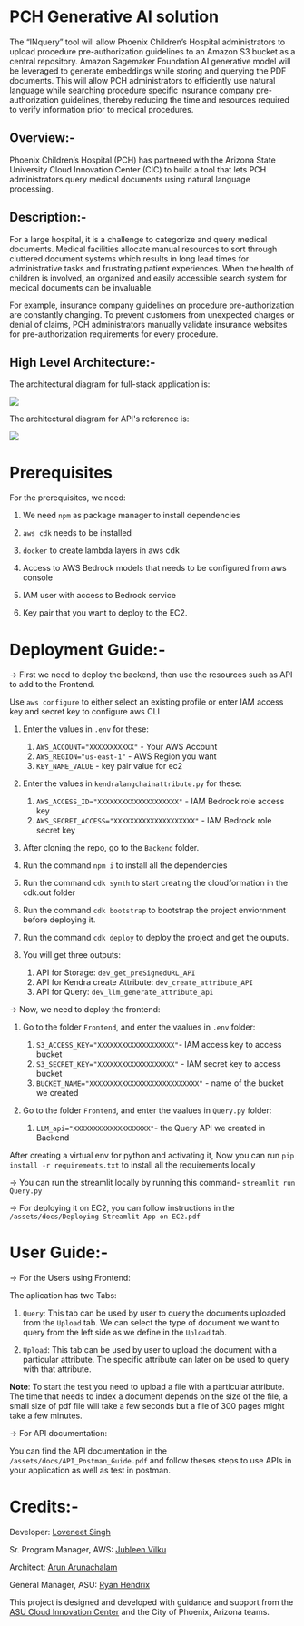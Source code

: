 # PCH Generative AI solution
The “INquery” tool will allow Phoenix Children’s Hospital administrators to upload procedure pre-authorization guidelines to an Amazon S3 bucket as a central repository. Amazon Sagemaker Foundation AI generative model will be leveraged to generate embeddings while storing and querying the PDF documents. This will allow PCH administrators to efficiently use natural language while searching procedure specific insurance company pre-authorization guidelines, thereby reducing the time and resources required to verify information prior to medical procedures.

## Overview:-
Phoenix Children’s Hospital (PCH) has partnered with the Arizona State University Cloud Innovation Center (CIC) to build a tool that lets PCH administrators query medical documents using natural language processing.

## Description:-
For a large hospital, it is a challenge to categorize and query medical documents. Medical facilities allocate manual resources to sort through cluttered document systems which results in long lead times for administrative tasks and frustrating patient experiences. When the health of children is involved, an organized and easily accessible search system for medical documents can be invaluable. 

For example, insurance company guidelines on procedure pre-authorization are constantly changing. To prevent customers from unexpected charges or denial of claims, PCH administrators manually validate insurance websites for pre-authorization requirements for every procedure.

## High Level Architecture:-
The architectural diagram for full-stack application is: 

![](assests/images/PHC-architectural-diagram_.png)

The architectural diagram for API's reference is:

![](assests/images/PHC-architectural-diagram_API.png)

# Prerequisites
For the prerequisites, we need: 

1. We need `npm` as package manager to install dependencies
   
2. `aws cdk` needs to be installed
   
3. `docker` to create lambda layers in aws cdk
   
4. Access to AWS Bedrock models that needs to be configured from aws console
   
5. IAM user with access to Bedrock service 

6. Key pair that you want to deploy to the EC2. 

# Deployment Guide:-
-> First we need to deploy the backend, then use the resources such as API to add to the Frontend.

Use `aws configure` to either select an existing profile or enter IAM access key and secret key to configure aws CLI

1. Enter the values in `.env` for these: 
   1. `AWS_ACCOUNT="XXXXXXXXXXX"` - Your AWS Account
   2. `AWS_REGION="us-east-1"` - AWS Region you want
   3. `KEY_NAME_VALUE` - key pair value for ec2 

2. Enter the values in `kendralangchainattribute.py` for these:
   1. `AWS_ACCESS_ID="XXXXXXXXXXXXXXXXXXXX"` - IAM Bedrock role access key
   2. `AWS_SECRET_ACCESS="XXXXXXXXXXXXXXXXXXXX"` - IAM Bedrock role secret key

3. After cloning the repo, go to the `Backend` folder.
4. Run the command `npm i` to install all the dependencies
5. Run the command `cdk synth` to start creating the cloudformation in the cdk.out folder
6. Run the command `cdk bootstrap` to bootstrap the project enviornment before deploying it.
7. Run the command `cdk deploy` to deploy the project and get the ouputs.
8. You will get three outputs: 
   1. API for Storage: `dev_get_preSignedURL_API`
   2. API for Kendra create Attribute: `dev_create_attribute_API`
   3. API for Query: `dev_llm_generate_attribute_api` 
   

-> Now, we need to deploy the frontend:

1. Go to the folder `Frontend`, and enter the vaalues in `.env` folder:
   1. `S3_ACCESS_KEY="XXXXXXXXXXXXXXXXXXX"`- IAM access key to access bucket
   2. `S3_SECRET_KEY="XXXXXXXXXXXXXXXXXXX"` - IAM secret key to access bucket
   3. `BUCKET_NAME="XXXXXXXXXXXXXXXXXXXXXXXXXXX"` - name of the bucket we created

2. Go to the folder `Frontend`, and enter the vaalues in `Query.py` folder:
   1. `LLM_api="XXXXXXXXXXXXXXXXXXX"`- the Query API we created in Backend

After creating a virtual env for python and activating it,
Now you can run `pip install -r requirements.txt` to install all the requirements locally

-> You can run the streamlit locally by running this command- `streamlit run Query.py`

-> For deploying it on EC2, you can follow instructions in the `/assets/docs/Deploying Streamlit App on EC2.pdf`


# User Guide:-

-> For the Users using Frontend:

The aplication has two Tabs: 

1. `Query`: This tab can be used by user to query the documents uploaded from the `Upload` tab. We can select the type of document we want to query from the left side as we define in the `Upload` tab.
   
2. `Upload`: This tab can be used by user to upload the document with a particular attribute. The specific attribute can later on be used to query with that attribute.

**Note**: To start the test you need to upload a file with a particular attribute. The time that needs to index a document depends on the size of the file, a small size of pdf file will take a few seconds but a file of 300 pages might take a few minutes.

-> For API documentation:

You can find the API documentation in the `/assets/docs/API_Postman_Guide.pdf` and follow theses steps to use APIs in your application as well as test in postman.

# Credits:-

Developer: 
    [Loveneet Singh](https://www.linkedin.com/in/loveneet-singh-6bb2851ba/)

Sr. Program Manager, AWS: 
    [Jubleen Vilku](https://www.linkedin.com/in/jubleen-vilku/)

Architect:
    [Arun Arunachalam](https://www.linkedin.com/in/arunarunachalam/)

General Manager, ASU: 
    [Ryan Hendrix](https://www.linkedin.com/in/ryanahendrix/)

This project is designed and developed with guidance and support from the [ASU Cloud Innovation Center](https://smartchallenges.asu.edu) and the City of Phoenix, Arizona teams.
